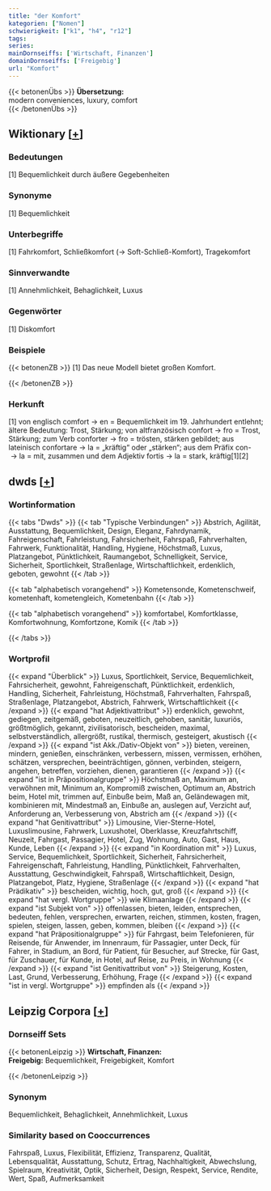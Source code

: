 ```yaml
---
title: "der Komfort"
kategorien: ["Nomen"]
schwierigkeit: ["k1", "h4", "r12"]
tags:
series:
mainDornseiffs: ['Wirtschaft, Finanzen']
domainDornseiffs: ['Freigebig']
url: "Komfort"
---
```


{{< betonenÜbs >}}
**Übersetzung:**  
modern conveniences, luxury, comfort  
{{< /betonenÜbs >}}

## Wiktionary [[+](https://de.wiktionary.org/wiki/Komfort)]

### Bedeutungen
[1] Bequemlichkeit durch äußere Gegebenheiten  

### Synonyme
[1] Bequemlichkeit  

### Unterbegriffe
[1] Fahrkomfort, Schließkomfort (→ Soft-Schließ-Komfort), Tragekomfort  

### Sinnverwandte
[1] Annehmlichkeit, Behaglichkeit, Luxus  

### Gegenwörter
[1] Diskomfort  

### Beispiele
{{< betonenZB >}}
[1] Das neue Modell bietet großen Komfort.  

{{< /betonenZB >}}
### Herkunft
[1] von englisch comfort → en = Bequemlichkeit im 19. Jahrhundert entlehnt; ältere Bedeutung: Trost, Stärkung; von altfranzösisch confort → fro = Trost, Stärkung; zum Verb conforter → fro = trösten, stärken gebildet; aus lateinisch confortare → la = „kräftig“ oder „stärken“; aus dem Präfix con- → la = mit, zusammen und dem Adjektiv fortis → la = stark, kräftig[1][2]  



## dwds [[+](https://www.dwds.de/wb/Komfort)]

### Wortinformation
{{< tabs "Dwds" >}}
{{< tab "Typische Verbindungen" >}}
Abstrich, Agilität, Ausstattung, Bequemlichkeit, Design, Eleganz, Fahrdynamik, Fahreigenschaft, Fahrleistung, Fahrsicherheit, Fahrspaß, Fahrverhalten, Fahrwerk, Funktionalität, Handling, Hygiene, Höchstmaß, Luxus, Platzangebot, Pünktlichkeit, Raumangebot, Schnelligkeit, Service, Sicherheit, Sportlichkeit, Straßenlage, Wirtschaftlichkeit, erdenklich, geboten, gewohnt
{{< /tab >}}

{{< tab "alphabetisch vorangehend" >}}
Kometensonde, Kometenschweif, kometenhaft, kometengleich, Kometenbahn
{{< /tab >}}

{{< tab "alphabetisch vorangehend" >}}
komfortabel, Komfortklasse, Komfortwohnung, Komfortzone, Komik
{{< /tab >}}

{{< /tabs >}}

### Wortprofil
{{< expand "Überblick" >}} Luxus, Sportlichkeit, Service, Bequemlichkeit, Fahrsicherheit, gewohnt, Fahreigenschaft, Pünktlichkeit, erdenklich, Handling, Sicherheit, Fahrleistung, Höchstmaß, Fahrverhalten, Fahrspaß, Straßenlage, Platzangebot, Abstrich, Fahrwerk, Wirtschaftlichkeit {{< /expand >}}
{{< expand "hat Adjektivattribut" >}} erdenklich, gewohnt, gediegen, zeitgemäß, geboten, neuzeitlich, gehoben, sanitär, luxuriös, größtmöglich, gekannt, zivilisatorisch, bescheiden, maximal, selbstverständlich, allergrößt, rustikal, thermisch, gesteigert, akustisch {{< /expand >}}
{{< expand "ist Akk./Dativ-Objekt von" >}} bieten, vereinen, mindern, genießen, einschränken, verbessern, missen, vermissen, erhöhen, schätzen, versprechen, beeinträchtigen, gönnen, verbinden, steigern, angehen, betreffen, vorziehen, dienen, garantieren {{< /expand >}}
{{< expand "ist in Präpositionalgruppe" >}} Höchstmaß an, Maximum an, verwöhnen mit, Minimum an, Kompromiß zwischen, Optimum an, Abstrich beim, Hotel mit, trimmen auf, Einbuße beim, Maß an, Geländewagen mit, kombinieren mit, Mindestmaß an, Einbuße an, auslegen auf, Verzicht auf, Anforderung an, Verbesserung von, Abstrich am {{< /expand >}}
{{< expand "hat Genitivattribut" >}} Limousine, Vier-Sterne-Hotel, Luxuslimousine, Fahrwerk, Luxushotel, Oberklasse, Kreuzfahrtschiff, Neuzeit, Fahrgast, Passagier, Hotel, Zug, Wohnung, Auto, Gast, Haus, Kunde, Leben {{< /expand >}}
{{< expand "in Koordination mit" >}} Luxus, Service, Bequemlichkeit, Sportlichkeit, Sicherheit, Fahrsicherheit, Fahreigenschaft, Fahrleistung, Handling, Pünktlichkeit, Fahrverhalten, Ausstattung, Geschwindigkeit, Fahrspaß, Wirtschaftlichkeit, Design, Platzangebot, Platz, Hygiene, Straßenlage {{< /expand >}}
{{< expand "hat Prädikativ" >}} bescheiden, wichtig, hoch, gut, groß {{< /expand >}}
{{< expand "hat vergl. Wortgruppe" >}} wie Klimaanlage {{< /expand >}}
{{< expand "ist Subjekt von" >}} offenlassen, bieten, leiden, entsprechen, bedeuten, fehlen, versprechen, erwarten, reichen, stimmen, kosten, fragen, spielen, steigen, lassen, geben, kommen, bleiben {{< /expand >}}
{{< expand "hat Präpositionalgruppe" >}} für Fahrgast, beim Telefonieren, für Reisende, für Anwender, im Innenraum, für Passagier, unter Deck, für Fahrer, in Stadium, an Bord, für Patient, für Besucher, auf Strecke, für Gast, für Zuschauer, für Kunde, in Hotel, auf Reise, zu Preis, in Wohnung {{< /expand >}}
{{< expand "ist Genitivattribut von" >}} Steigerung, Kosten, Last, Grund, Verbesserung, Erhöhung, Frage {{< /expand >}}
{{< expand "ist in vergl. Wortgruppe" >}} empfinden als {{< /expand >}}

## Leipzig Corpora [[+](https://corpora.uni-leipzig.de/en/res?word=Komfort&corpusId=deu_newscrawl-public_2018)]

### Dornseiff Sets
{{< betonenLeipzig >}}
**Wirtschaft, Finanzen:**  
**Freigebig:** Bequemlichkeit, Freigebigkeit, Komfort  

{{< /betonenLeipzig >}}

### Synonym
Bequemlichkeit, Behaglichkeit, Annehmlichkeit, Luxus


### Similarity based on Cooccurrences
Fahrspaß, Luxus, Flexibilität, Effizienz, Transparenz, Qualität, Lebensqualität, Ausstattung, Schutz, Ertrag, Nachhaltigkeit, Abwechslung, Spielraum, Kreativität, Optik, Sicherheit, Design, Respekt, Service, Rendite, Wert, Spaß, Aufmerksamkeit

